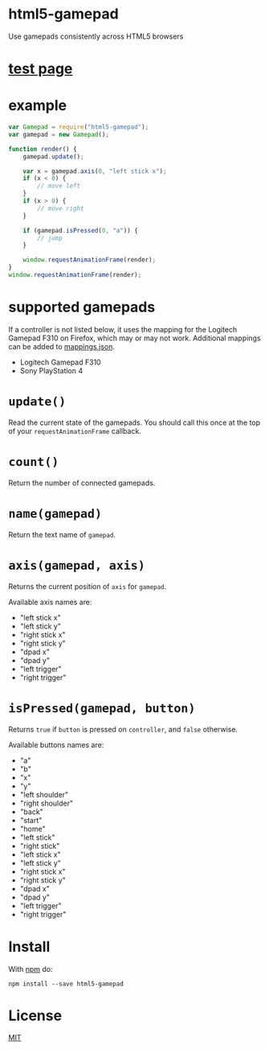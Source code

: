 # html5-gamepad
Use gamepads consistently across HTML5 browsers

# [test page](https://ericlathrop.github.io/html5-gamepad/)

# example

```javascript
var Gamepad = require("html5-gamepad");
var gamepad = new Gamepad();

function render() {
	gamepad.update();

	var x = gamepad.axis(0, "left stick x");
	if (x < 0) {
		// move left
	}
	if (x > 0) {
		// move right
	}

	if (gamepad.isPressed(0, "a")) {
		// jump
	}

	window.requestAnimationFrame(render);
}
window.requestAnimationFrame(render);
```

# supported gamepads

If a controller is not listed below, it uses the mapping for the Logitech Gamepad F310 on Firefox, which may or may not work. Additional mappings can be added to [mappings.json](mappings.json).

* Logitech Gamepad F310
* Sony PlayStation 4

# `update()`

Read the current state of the gamepads. You should call this once at the top of your `requestAnimationFrame` callback.

# `count()`

Return the number of connected gamepads.

# `name(gamepad)`

Return the text name of `gamepad`.

# `axis(gamepad, axis)`

Returns the current position of `axis` for `gamepad`.

Available axis names are:

* "left stick x"
* "left stick y"
* "right stick x"
* "right stick y"
* "dpad x"
* "dpad y"
* "left trigger"
* "right trigger"

# `isPressed(gamepad, button)`

Returns `true` if `button` is pressed on `controller`, and `false` otherwise.

Available buttons names are:

* "a"
* "b"
* "x"
* "y"
* "left shoulder"
* "right shoulder"
* "back"
* "start"
* "home"
* "left stick"
* "right stick"
* "left stick x"
* "left stick y"
* "right stick x"
* "right stick y"
* "dpad x"
* "dpad y"
* "left trigger"
* "right trigger"

# Install

With [npm](https://www.npmjs.com/) do:

```
npm install --save html5-gamepad
```

# License

[MIT](LICENSE)
